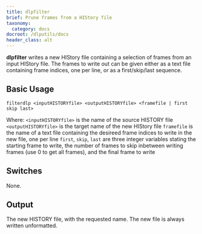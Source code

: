 ```yaml
---
title: dlpfilter
brief: Prune frames from a HIStory file
taxonomy:
  category: docs
docroot: /dlputils/docs
header_class: alt
---
```


**dlpfilter** writes a new HIStory file containing a selection of frames from an input HIStory file. The frames to write out can be given either as a text file containing frame indices, one per line, or as a first/skip/last sequence.

## Basic Usage

```
filterdlp <inputHISTORYfile> <outputHISTORYfile> <framefile | first skip last>
```

Where:
`<inputHISTORYfile>` is the name of the source HISTORY file
`<outputHISTORYfile>` is the target name of the new HIStory file
`framefile` is the name of a text file containing the desireed frame indices to write in the new file, one per line
`first`, `skip`, `last` are three integer variables stating the starting frame to write, the number of frames to skip inbetween writing frames (use 0 to get all frames), and the final frame to write

## Switches

None.

## Output

The new HISTORY file, with the requested name. The new file is always written unformatted.

</page>

